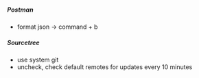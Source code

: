 ##### Postman
* format json -> command + b

##### Sourcetree
* use system git
* uncheck, check default remotes for updates every 10 minutes